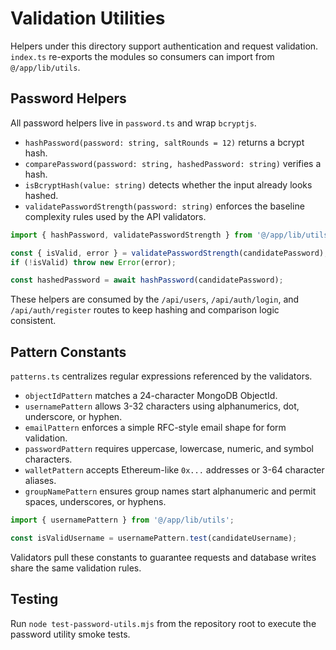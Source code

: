 # Validation Utilities

Helpers under this directory support authentication and request validation.
`index.ts` re-exports the modules so consumers can import from `@/app/lib/utils`.

## Password Helpers

All password helpers live in `password.ts` and wrap `bcryptjs`.

- `hashPassword(password: string, saltRounds = 12)` returns a bcrypt hash.
- `comparePassword(password: string, hashedPassword: string)` verifies a hash.
- `isBcryptHash(value: string)` detects whether the input already looks hashed.
- `validatePasswordStrength(password: string)` enforces the baseline complexity rules used by the API validators.

```typescript
import { hashPassword, validatePasswordStrength } from '@/app/lib/utils';

const { isValid, error } = validatePasswordStrength(candidatePassword);
if (!isValid) throw new Error(error);

const hashedPassword = await hashPassword(candidatePassword);
```

These helpers are consumed by the `/api/users`, `/api/auth/login`, and
`/api/auth/register` routes to keep hashing and comparison logic consistent.

## Pattern Constants

`patterns.ts` centralizes regular expressions referenced by the validators.

- `objectIdPattern` matches a 24-character MongoDB ObjectId.
- `usernamePattern` allows 3-32 characters using alphanumerics, dot, underscore, or hyphen.
- `emailPattern` enforces a simple RFC-style email shape for form validation.
- `passwordPattern` requires uppercase, lowercase, numeric, and symbol characters.
- `walletPattern` accepts Ethereum-like `0x...` addresses or 3-64 character aliases.
- `groupNamePattern` ensures group names start alphanumeric and permit spaces, underscores, or hyphens.

```typescript
import { usernamePattern } from '@/app/lib/utils';

const isValidUsername = usernamePattern.test(candidateUsername);
```

Validators pull these constants to guarantee requests and database writes share the
same validation rules.

## Testing

Run `node test-password-utils.mjs` from the repository root to execute the password utility smoke tests.